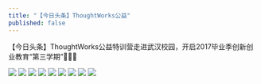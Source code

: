 ```yaml
---
title: "【今日头条】ThoughtWorks公益"
published: false
---
```

【今日头条】ThoughtWorks公益特训营走进武汉校园，开启2017毕业季创新创业教育“第三学期”👏👏👏

![](./1.jpg)
![](./2.jpg)
![](./3.jpg)
![](./4.jpg)
![](./5.jpg)
![](./6.jpg)
![](./7.jpg)
![](./8.jpg)
![](./9.jpg)
